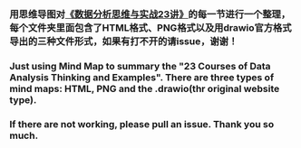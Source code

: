 ### 用思维导图对[《数据分析思维与实战23讲》](https://kaiwu.lagou.com/course/courseInfo.htm?courseId=230#/content?courseId=230)的每一节进行一个整理，每个文件夹里面包含了HTML格式、PNG格式以及用drawio官方格式导出的三种文件形式，如果有打不开的请issue，谢谢！

### Just using Mind Map to summary the "23 Courses of Data Analysis Thinking and Examples". There are three types of mind maps: HTML, PNG and the .drawio(thr original website type).
### If there are not working, please pull an issue. Thank you so much. 
